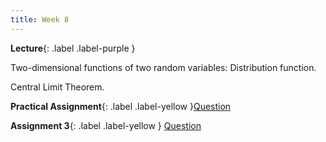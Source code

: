 ```yaml
---
title: Week 8
---
```


 **Lecture**{: .label .label-purple }

Two-dimensional functions of two random variables: Distribution function.

Central Limit Theorem.

  **Practical Assignment**{: .label .label-yellow }[Question](../assets/lectures/Prob_and_Stats_Practical_Assignment.ipynb)
  
  <!-- **Syllabus**{: .label .label-yellow } [PDF](../assets/lectures/Syllabus.pdf) -->
  **Assignment 3**{: .label .label-yellow } [Question](../assets/lectures/Q3.pdf)

